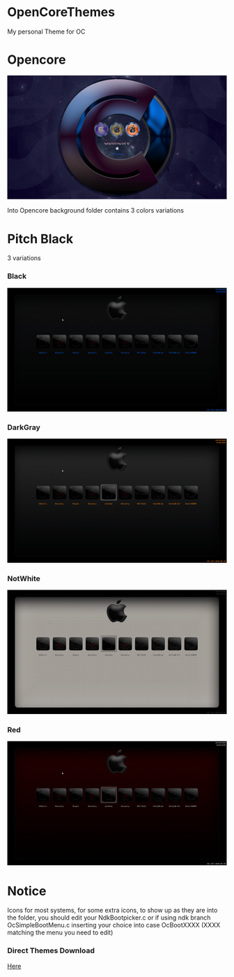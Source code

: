 # OpenCoreThemes

My personal Theme for OC

# Opencore
![Screenshot](Opencore/screenshot.png)

Into Opencore background folder contains 3 colors variations

# Pitch Black 
3 variations

### Black
![Screenshot](PitchBlack/Black/ScreenShot.png)

### DarkGray
![Screenshot](PitchBlack/DarkGray/ScreenShot.png)

### NotWhite
![Screenshot](PitchBlack/NotWhite/ScreenShot.png)

### Red
![Screenshot](PitchBlack/Red/ScreenShot.png)

# Notice 
Icons for most systems, 
for some extra icons, to show up as they are into the folder, 
you should edit your NdkBootpicker.c or if using ndk branch OcSimpleBootMenu.c
inserting your choice into case OcBootXXXX (XXXX matching the menu you need to edit)

### Direct Themes Download
[Here](https://github.com/HelmoHass/OpenCoreThemes/releases/)
